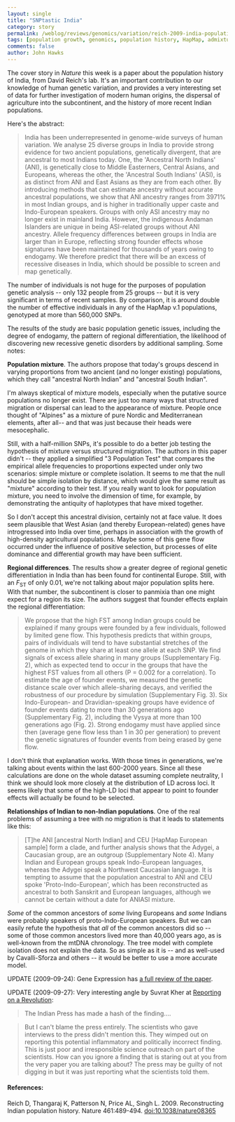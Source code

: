 ```yaml
---
layout: single 
title: "SNPtastic India" 
category: story
permalink: /weblog/reviews/genomics/variation/reich-2009-india-population-genetics.html
tags: [population growth, genomics, population history, HapMap, admixture, India] 
comments: false 
author: John Hawks 
---
```


The cover story in <i>Nature</i> this week is a paper about the population history of India, from David Reich's lab. It's an important contribution to our knowledge of human genetic variation, and provides a very interesting set of data for further investigation of modern human origins, the dispersal of agriculture into the subcontinent, and the history of more recent Indian populations. 

Here's the abstract: 

<blockquote>India has been underrepresented in genome-wide surveys of human variation. We analyse 25 diverse groups in India to provide strong evidence for two ancient populations, genetically divergent, that are ancestral to most Indians today. One, the 'Ancestral North Indians' (ANI), is genetically close to Middle Easterners, Central Asians, and Europeans, whereas the other, the 'Ancestral South Indians' (ASI), is as distinct from ANI and East Asians as they are from each other. By introducing methods that can estimate ancestry without accurate ancestral populations, we show that ANI ancestry ranges from 3971% in most Indian groups, and is higher in traditionally upper caste and Indo-European speakers. Groups with only ASI ancestry may no longer exist in mainland India. However, the indigenous Andaman Islanders are unique in being ASI-related groups without ANI ancestry. Allele frequency differences between groups in India are larger than in Europe, reflecting strong founder effects whose signatures have been maintained for thousands of years owing to endogamy. We therefore predict that there will be an excess of recessive diseases in India, which should be possible to screen and map genetically.</blockquote>

The number of individuals is not huge for the purposes of population genetic analysis -- only 132 people from 25 groups -- but it is very significant in terms of recent samples. By comparison, it is around double the number of effective individuals in any of the HapMap v.1 populations, genotyped at more than 560,000 SNPs. 

The results of the study are basic population genetic issues, including the degree of endogamy, the pattern of regional differentiation, the likelihood of discovering new recessive genetic disorders by additional sampling. Some notes: 


<b>Population mixture</b>. The authors propose that today's groups descend in varying proportions from two ancient (and no longer existing) populations, which they call "ancestral North Indian" and "ancestral South Indian". 

I'm always skeptical of mixture models, especially when the putative source populations no longer exist. There are just too many ways that structured migration or dispersal can lead to the appearance of mixture. People once thought of "Alpines" as a mixture of pure Nordic and Mediterranean elements, after all-- and that was just because their heads were mesocephalic. 

Still, with a half-million SNPs, it's possible to do a better job testing the hypothesis of mixture versus structured migration. The authors in this paper didn't -- they applied a simplified "3 Population Test" that compares the empirical allele frequencies to proportions expected under only two scenarios: simple mixture or complete isolation. It seems to me that the null should be simple isolation by distance, which would give the same result as "mixture" according to their test. If you really want to look for population mixture, you need to involve the dimension of time, for example, by demonstrating the antiquity of haplotypes that have mixed together. 

So I don't accept this ancestral division, certainly not at face value. It does seem plausible that West Asian (and thereby European-related) genes have introgressed into India over time, perhaps in association with the growth of high-density agricultural populations. Maybe some of this gene flow occurred under the influence of positive selection, but processes of elite dominance and differential growth may have been sufficient. 


<b>Regional differences</b>. The results show a greater degree of regional genetic differentiation in India than has been found for continental Europe. Still, with an <i>F</i><sub>ST</sub> of only 0.01, we're not talking about major population splits here. With that number, the subcontinent is closer to panmixia than one might expect for a region its size. The authors suggest that founder effects explain the regional differentiation: 

<blockquote>We propose that the high FST among Indian groups could be explained if many groups were founded by a few individuals, followed by limited gene flow. This hypothesis predicts that within groups, pairs of individuals will tend to have substantial stretches of the genome in which they share at least one allele at each SNP. We find signals of excess allele sharing in many groups (Supplementary Fig. 2), which as expected tend to occur in the groups that have the highest FST values from all others (P = 0.002 for a correlation). To estimate the age of founder events, we measured the genetic distance scale over which allele-sharing decays, and verified the robustness of our procedure by simulation (Supplementary Fig. 3). Six Indo-European- and Dravidian-speaking groups have evidence of founder events dating to more than 30 generations ago (Supplementary Fig. 2), including the Vysya at more than 100 generations ago (Fig. 2). Strong endogamy must have applied since then (average gene flow less than 1 in 30 per generation) to prevent the genetic signatures of founder events from being erased by gene flow. </blockquote>

I don't think that explanation works. With those times in generations, we're talking about events within the last 600-2000 years. Since all these calculations are done on the whole dataset assuming complete neutrality, I think we should look more closely at the distribution of LD across loci. It seems likely that some of the high-LD loci that appear to point to founder effects will actually be found to be selected. 

<b>Relationships of Indian to non-Indian populations</b>. One of the real problems of assuming a tree with no migration is that it leads to statements like this: 

<blockquote>[T]he ANI [ancestral North Indian] and CEU [HapMap European sample] form a clade, and further analysis shows that the Adygei, a Caucasian group, are an outgroup (Supplementary Note 4). Many Indian and European groups speak Indo-European languages, whereas the Adygei speak a Northwest Caucasian language. It is tempting to assume that the population ancestral to ANI and CEU spoke 'Proto-Indo-European', which has been reconstructed as ancestral to both Sanskrit and European languages, although we cannot be certain without a date for ANIASI mixture.</blockquote>

<i>Some</i> of the common ancestors of <i>some</i> living Europeans and <i>some</i> Indians were probably speakers of proto-Indo-European speakers. But we can easily refute the hypothesis that <i>all</i> of the common ancestors did so -- some of those common ancestors lived more than 40,000 years ago, as is well-known from the mtDNA chronology. The tree model with complete isolation does not explain the data. So as simple as it is -- and as well-used by Cavalli-Sforza and others -- it would be better to use a more accurate model. 

UPDATE (2009-09-24): Gene Expression has <a href="http://scienceblogs.com/gnxp/2009/09/south_asians_as_a_hybrid_popul.php">a full review of the paper</a>.

UPDATE (2009-09-27): Very interesting angle by Suvrat Kher at <a href="http://suvratk.blogspot.com/2009/09/genetic-ancestry-of-indians-new-paper.html">Reporting on a Revolution</a>: 

<blockquote>The Indian Press has made a hash of the finding....</blockquote>

<blockquote>But I can't blame the press entirely. The scientists who gave interviews to the press didn't mention this. They wimped out on reporting this potential inflammatory and politically incorrect finding. This is just poor and irresponsible science outreach on part of the scientists. How can you ignore a finding that is staring out at you from the very paper you are talking about? The press may be guilty of not digging in but it was just reporting what the scientists told them.</blockquote>

<h4>References:</h4>

<p class="cite">Reich D, Thangaraj K, Patterson N, Price AL, Singh L. 2009. Reconstructing Indian population history. Nature 461:489-494. <a href="http://dx.doi.org/10.1038/nature08365">doi:10.1038/nature08365</a></p>





